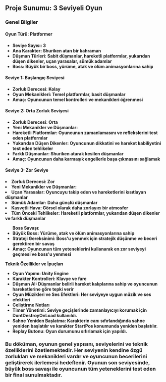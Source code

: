 <H2>Proje Sunumu: 3 Seviyeli Oyun</H2>
<H3>Genel Bilgiler</H3>
<H4>Oyun Türü: Platformer<H4>
<ul>
<li>Seviye Sayısı: 3</li>
<li>Ana Karakter: Shuriken atan bir kahraman</li>
<li>Düşman Türleri: Sabit düşmanlar, hareketli platformlar, yukarıdan düşen dikenler, uçan yarasalar, sümük adamlar</li>
<li>Boss: Büyük bir boss, yürüme, atak ve ölüm animasyonlarına sahip</li>
</ul>
  
<H4>Seviye 1: Başlangıç Seviyesi<H4>
<ul>
<li>Zorluk Derecesi: Kolay</li>
<li>Oyun Mekanikleri: Temel platformlar, basit düşmanlar</li>
<li>Amaç: Oyuncunun temel kontrolleri ve mekanikleri öğrenmesi</li>
</ul>
  
<H4>Seviye 2: Orta Zorluk Seviyesi<H4>
<ul>
<li>Zorluk Derecesi: Orta</li>
<li>Yeni Mekanikler ve Düşmanlar:</li>
<li>Hareketli Platformlar: Oyuncunun zamanlamasını ve reflekslerini test eden platformlar</li>
<li>Yukarıdan Düşen Dikenler: Oyuncunun dikkatini ve hareket kabiliyetini test eden tehlikeler</li>
<li>Farklı Düşmanlar: Shuriken atarak kesilen düşmanlar</li>
<li>Amaç: Oyuncunun daha karmaşık engellerle başa çıkmasını sağlamak</li>
</ul>
  
<H4>Seviye 3: Zor Seviye<H4>
<li>Zorluk Derecesi: Zor</li>
<li>Yeni Mekanikler ve Düşmanlar:</li>
<li>Uçan Yarasalar: Oyuncuyu takip eden ve hareketlerini kısıtlayan düşmanlar</li>
<li>Sümük Adamlar: Daha günçlü düşmanlar</li>
<li>Kasvetli Hava: Görsel olarak daha zorlayıcı bir atmosfer</li>
<li>Tüm Önceki Tehlikeler: Hareketli platformlar, yukarıdan düşen dikenler ve farklı düşmanlar</li>
<ul>Boss Savaşı:
<li>Büyük Boss: Yürüme, atak ve ölüm animasyonlarına sahip</li>
<li>Strateji Gereksinimi: Boss'u yenmek için stratejik düşünme ve beceri gerektiren bir savaş</li>
<li>Amaç: Oyuncunun tüm yeteneklerini kullanarak en zor seviyeyi geçmesi ve boss'u yenmesi</li>
</ul>
  
Teknik Özellikler ve İpuçları
<ul>
<li>Oyun Yapımı: Unity Engine</li>
<li>Karakter Kontrolleri: Klavye ve fare</li>
<li>Düşman AI: Düşmanlar belirli hareket kalıplarına sahip ve oyuncunun hareketlerine göre tepki verir</li>
<li>Oyun Müzikleri ve Ses Efektleri: Her seviyeye uygun müzik ve ses efektleri</li>
<li>Geliştirme Notları</li>
<li>Timer Yönetimi: Seviye geçişlerinde zamanlayıcıyı korumak için DontDestroyOnLoad kullanıldı.</li>
<li>Sahne Yeniden Başlatma: Karakterin canı sıfırlandığında sahne yeniden başlatılır ve karakter StartPos konumunda yeniden başlatılır.</li>
<li>Replay Butonu: Oyun durumunu sıfırlamak için yapıldı.</li>
</ul>
<h3>Bu döküman, oyunun genel yapısını, seviyelerini ve teknik özelliklerini özetlemektedir. Her seviyenin kendine özgü zorlukları ve mekanikleri vardır ve oyuncunun becerilerini geliştirerek ilerlemesi hedeflenir. Oyunun son seviyesinde, büyük boss savaşı ile oyuncunun tüm yeteneklerini test eden bir final sunulmaktadır.</h3>
